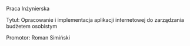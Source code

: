 Praca Inżynierska

Tytuł: Opracowanie i implementacja aplikacji internetowej do zarządzania budżetem osobistym 

Promotor: Roman Simiński



